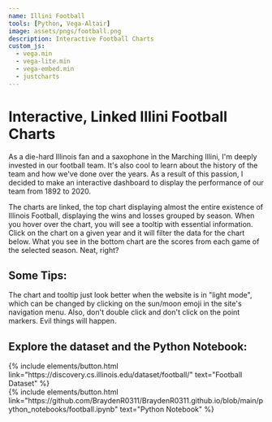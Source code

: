 ```yaml
---
name: Illini Football
tools: [Python, Vega-Altair]
image: assets/pngs/football.png
description: Interactive Football Charts
custom_js:
  - vega.min
  - vega-lite.min
  - vega-embed.min
  - justcharts
---
```



# Interactive, Linked Illini Football Charts
As a die-hard Illinois fan and a saxophone in the Marching Illini, I'm deeply invested in our football team. It's also cool to learn about the history of the team and how we've done over the years. As a result of this passion, I decided to make an interactive dashboard to display the performance of our team from 1892 to 2020.
<vegachart schema-url="{{ site.baseurl }}/assets/json/football_chart.json" style="width: 100%"></vegachart>


The charts are linked, the top chart displaying almost the entire existence of Illinois Football, displaying the wins and losses grouped by season. When you hover over the chart, you will see a tooltip with essential information. Click on the chart on a given year and it will filter the data for the chart below. What you see in the bottom chart are the scores from each game of the selected season. Neat, right?

## Some Tips:
The chart and tooltip just look better when the website is in "light mode", which can be changed by clicking on the sun/moon emoji in the site's navigation menu. Also, don't double click and don't click on the point markers. Evil things will happen.

## Explore the dataset and the Python Notebook:

<!-- these are written in a combo of html and liquid --> 

<div class="left">
{% include elements/button.html link="https://discovery.cs.illinois.edu/dataset/football/" text="Football Dataset" %}
</div>

<div class="right">
{% include elements/button.html link="https://github.com/BraydenR0311/BraydenR0311.github.io/blob/main/python_notebooks/football.ipynb" text="Python Notebook" %}
</div>


